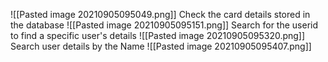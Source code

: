![[Pasted image 20210905095049.png]]
Check the card details stored in the database
![[Pasted image 20210905095151.png]]
Search for the userid to find a specific user's details
![[Pasted image 20210905095320.png]]
Search user details by the Name
![[Pasted image 20210905095407.png]]
